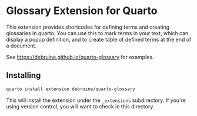 # Glossary Extension for Quarto


This extension provides shortcodes for defining terms and creating glossaries 
in quarto. You can use this to mark terms in your text, which can display a popup 
definition, and to create table of defined terms at the end of a document.

See <https://debruine.github.io/quarto-glossary> for examples.

## Installing

```sh
quarto install extension debruine/quarto-glossary
```

This will install the extension under the `_extensions` subdirectory.
If you're using version control, you will want to check in this directory.



